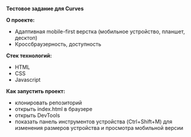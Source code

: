 **Тестовое задание для Curves** 

**О проекте:** 
- Адаптивная mobile-first верстка (мобильное устройство, планшет, десктоп)
- Кроссбраузерность, доступность

**Стек технологий:** 
- HTML 
- CSS 
- Javascript 
 
**Как запустить проект:**  
- клонировать репозиторий 
- открыть index.html в браузере 
- открыть DevTools 
- показать панель инструментов устройства (Ctrl+Shift+M) для изменения размеров устройства и просмотра мобильной версии 
